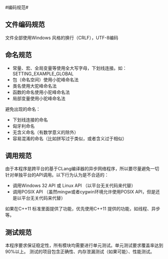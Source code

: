 #编码规范#

## 文件编码规范 ##

文件全部使用Windows 风格的换行（CRLF），UTF-8编码

## 命名规范 ##

* 常量、宏、全局变量等使用全大写字母，下划线连接。如：SETTING_EXAMPLE_GLOBAL
* 包（命名空间）使用小驼峰命名法
* 类名使用大驼峰命名法
* 函数的命名使用小驼峰命名法
* 局部变量使用小驼峰命名法

避免出现的命名：

* 下划线连接的命名
* 匈牙利命名
* 无含义命名（有数学意义的除外）
* 容易混淆的命名（比如拼写过于类似，或者含义过于相似）

## 调用规范 ##

由于本程序是跨平台的基于CLang编译器的异步网络程序，所以要尽量避免一切针对单独平台的API调用。以下行为认为是不合适的：

* 调用Windows 32 API 或 Linux API （以平台无关代码来代替）
* 调用POSIX API （虽然mingw或者cygwin环境允许使用POSIX API，但是还是以平台无关代码来代替）

如果在C++11 标准里面提供了功能，优先使用C++11 提供的功能，如线程、异步等。

## 测试规范 #

本程序要求保证稳定性，所有模块均需要进行单元测试。单元测试要求覆盖率达到90%以上。
测试的项目包含正确性、内存泄漏测试（如果可能）、性能测试。
